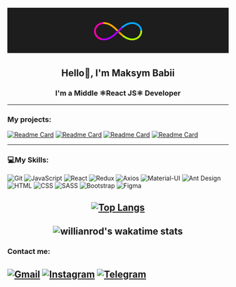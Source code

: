 [![Header](https://github.com/MaksymMakiaveli/MaksymMakiaveli/blob/master/assets/PG23.gif)](https://github.com/MaksymMakiaveli)

## <p align="center">**Hello👋, I'm Maksym Babii**</p>

### <p align="center">**I'm a Middle ⚛️React JS⚛️ Developer**</p>

---

### **My projects:**

[![Readme Card](https://github-readme-stats.vercel.app/api/pin/?username=MaksymMakiaveli&repo=WeatherProjectReact&theme=react '👍Open WeatherProjectReact')](https://github.com/MaksymMakiaveli/WeatherProjectReact)
[![Readme Card](https://github-readme-stats.vercel.app/api/pin/?username=MaksymMakiaveli&repo=clone_clubhouse&theme=react '👍Open clone_clubhouse')](https://github.com/MaksymMakiaveli/clone_clubhouse)
[![Readme Card](https://github-readme-stats.vercel.app/api/pin/?username=MaksymMakiaveli&repo=radio-music-itunes&theme=react '👍Open radio-music-itunes')](https://github.com/MaksymMakiaveli/radio-music-itunes)
[![Readme Card](https://github-readme-stats.vercel.app/api/pin/?username=MaksymMakiaveli&repo=website-spaceX&theme=react '👍Open website-spaceX')](https://github.com/MaksymMakiaveli/website-spaceX)

---

### **💻My Skills:**

![Git](https://img.shields.io/static/v1?style=for-the-badge&logo=Git&label=&message=Git&color=4b4453)
![JavaScript](https://img.shields.io/static/v1?style=for-the-badge&logo=JavaScript&label=&message=Javascript&color=4b4453)
![React](https://img.shields.io/static/v1?style=for-the-badge&logo=React&label=&message=React&color=4b4453)
![Redux](https://img.shields.io/static/v1?style=for-the-badge&logo=Redux&label=&message=Redux&color=4b4453&logoColor=764ABC)
![Axios](https://img.shields.io/static/v1?style=for-the-badge&logo=A-Frame&label=&message=Axios&color=4b4453)
![Material-UI](https://img.shields.io/static/v1?style=for-the-badge&logo=Material-UI&label=&message=Material-UI&color=4b4453&logoColor=0081CB)
![Ant Design](https://img.shields.io/static/v1?style=for-the-badge&logo=Ant+Design&label=&message=Ant+Design&color=4b4453&logoColor=0170FE)
![HTML](https://img.shields.io/static/v1?style=for-the-badge&logo=Html5&label=&message=HTML5&color=4b4453)
![CSS](https://img.shields.io/static/v1?style=for-the-badge&logo=CSS3&label=&message=CSS3&color=4b4453&logoColor=1572B6)
![SASS](https://img.shields.io/static/v1?style=for-the-badge&logo=SASS&label=&message=SASS&color=4b4453)
![Bootstrap](https://img.shields.io/static/v1?style=for-the-badge&logo=Bootstrap&label=&message=Bootstrap&color=4b4453)
![Figma](https://img.shields.io/static/v1?style=for-the-badge&logo=Figma&label=&message=Figma&color=4b4453)
<br/>

## <div align="center">[![Top Langs](https://github-readme-stats.vercel.app/api/top-langs/?username=MaksymMakiaveli&layout=compact&theme=react 'open README.md')](https://github.com/MaksymMakiaveli/MaksymMakiaveli)</div>

## <div align="center">![willianrod's wakatime stats](https://github-readme-stats.vercel.app/api/wakatime?username=MaksymBabiiMakiaveli&layout=compact&range=last_7_days)</div>

### Contact me:

## <a >[![Gmail](https://img.shields.io/static/v1?style=for-the-badge&logo=Gmail&label=&message=Gmail&color=4b4453)](mailto:maksymbabiiwork@gmail.com)</a> <a>[![Instagram](https://img.shields.io/static/v1?style=for-the-badge&logo=instagram&label=&message=instagram&color=4b4453)](https://www.instagram.com/_.makiaveli._/?hl=ru '@_.makiaveli._')</a> <a>[![Telegram](https://img.shields.io/static/v1?style=for-the-badge&logo=telegram&label=&message=telegram&color=4b4453 '@MaksymMakiaveli')](https://t.me/MaksymMakiaveli)</a>
